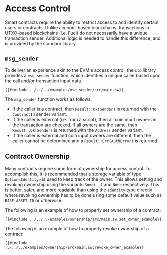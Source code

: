 # Access Control

Smart contracts require the ability to restrict access to and identify certain users or contracts. Unlike account-based blockchains, transactions in UTXO-based blockchains (i.e. Fuel) do not necessarily have a unique transaction sender. Additional logic is needed to handle this difference, and is provided by the standard library.

## `msg_sender`

To deliver an experience akin to the EVM's access control, the `std` library provides a `msg_sender` function, which identifies a unique caller based upon the call and/or transaction input data.

```sway
{{#include ../../../examples/msg_sender/src/main.sw}}
```

The `msg_sender` function works as follows:

- If the caller is a contract, then `Result::Ok(Sender)` is returned with the `ContractId` sender variant.
- If the caller is external (i.e. from a script), then all coin input owners in the transaction are checked. If all owners are the same, then `Result::Ok(Sender)` is returned with the `Address` sender variant.
- If the caller is external and coin input owners are different, then the caller cannot be determined and a `Result::Err(AuthError)` is returned.

## Contract Ownership

Many contracts require some form of ownership for access control. To accomplish this, it is recommended that a storage variable of type `Option<Identity>` is used to keep track of the owner. This allows setting and revoking ownership using the variants `Some(..)` and `None` respectively. This is better, safer, and more readable than using the `Identity` type directly where revoking ownership has to be done using some default value such as `BASE_ASSET_ID` or otherwise.

The following is an example of how to properly set ownership of a contract:

```sway
{{#include ../../../examples/ownership/src/main.sw:set_owner_example}}
```

The following is an example of how to properly revoke ownership of a contract:

```sway
{{#include ../../../examples/ownership/src/main.sw:revoke_owner_example}}
```
